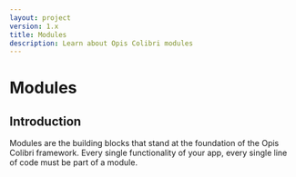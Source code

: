 ```yaml
---
layout: project
version: 1.x
title: Modules
description: Learn about Opis Colibri modules
---
```

# Modules

## Introduction

Modules are the building blocks that stand at the foundation of the Opis Colibri framework.
Every single functionality of your app, every single line of code must be part of a module.